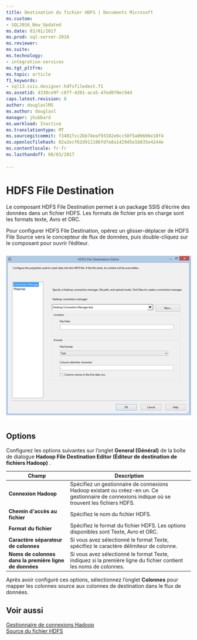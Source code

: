 ```yaml
---
title: Destination du fichier HDFS | Documents Microsoft
ms.custom:
- SQL2016_New_Updated
ms.date: 03/01/2017
ms.prod: sql-server-2016
ms.reviewer: 
ms.suite: 
ms.technology:
- integration-services
ms.tgt_pltfrm: 
ms.topic: article
f1_keywords:
- sql13.ssis.designer.hdfsfiledest.f1
ms.assetid: 4338ce9f-c077-4301-aca5-47ed070ec94d
caps.latest.revision: 8
author: douglaslMS
ms.author: douglasl
manager: jhubbard
ms.workload: Inactive
ms.translationtype: MT
ms.sourcegitcommit: f3481fcc2bb74eaf93182e6cc58f5a06666e10f4
ms.openlocfilehash: 02a2ecf62d91110bfd7e8a1429d5e1b835e4244e
ms.contentlocale: fr-fr
ms.lasthandoff: 08/03/2017

---
```

# <a name="hdfs-file-destination"></a>HDFS File Destination
  Le composant HDFS File Destination permet à un package SSIS d’écrire des données dans un fichier HDFS. Les formats de fichier pris en charge sont les formats texte, Avro et ORC.  
  
 Pour configurer HDFS File Destination, opérez un glisser-déplacer de HDFS File Source vers le concepteur de flux de données, puis double-cliquez sur le composant pour ouvrir l’éditeur.  
  
 ![Éditeur de Destination du fichier HDFS](../../integration-services/data-flow/media/hdfs-file-dest.png "éditeur de Destination du fichier HDFS")  
  
## <a name="options"></a>Options  
 Configurez les options suivantes sur l’onglet **General (Général)** de la boîte de dialogue **Hadoop File Destination Editor (Éditeur de destination de fichiers Hadoop)** .  
  
|Champ|Description|  
|-----------|-----------------|  
|**Connexion Hadoop**|Spécifiez un gestionnaire de connexions Hadoop existant ou créez-en un. Ce gestionnaire de connexions indique où se trouvent les fichiers HDFS.|  
|**Chemin d'accès au fichier**|Spécifiez le nom du fichier HDFS.|  
|**Format du fichier**|Spécifiez le format du fichier HDFS. Les options disponibles sont Texte, Avro et ORC.|  
|**Caractère séparateur de colonnes**|Si vous avez sélectionné le format Texte, spécifiez le caractère délimiteur de colonne.|  
|**Noms de colonnes dans la première ligne de données**|Si vous avez sélectionné le format Texte, indiquez si la première ligne du fichier contient les noms de colonnes.|  
  
 Après avoir configuré ces options, sélectionnez l’onglet **Colonnes** pour mapper les colonnes source aux colonnes de destination dans le flux de données.  
  
## <a name="see-also"></a>Voir aussi  
 [Gestionnaire de connexions Hadoop](../../integration-services/connection-manager/hadoop-connection-manager.md)   
 [Source du fichier HDFS](../../integration-services/data-flow/hdfs-file-source.md)  
  
  

